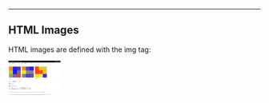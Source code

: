 
------------------------------------------------------------------

<!DOCTYPE html>
<html>
<body>

<h2>HTML Images</h2>
<p>HTML images are defined with the img tag:</p>

<img src="https://github.com/Gagniuc/Spectral-Forecast-equation-for-matrices/blob/main/%5BG%5D%20Spectral%20Forecast%20equation%20for%20matrices.png" width="104">


  <a href=''><img src="" width="104"></a>

 
</body>
</html>



